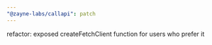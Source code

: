 ```yaml
---
"@zayne-labs/callapi": patch
---
```


refactor: exposed createFetchClient function for users who prefer it

